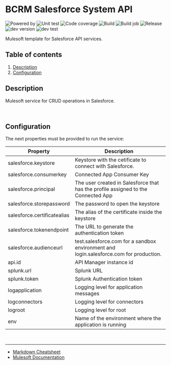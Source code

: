 # BCRM Salesforce System API
![Powered by](https://img.shields.io/badge/Powered%20by-Mulesoft-535597.svg)
  ![Unit test](https://gist.githubusercontent.com/CCA-DATA/76926254d3c61cb0f70aa878e4c12fbb/raw/bcrm-salesforce-sapi-ut.svg)
  ![Code coverage](https://gist.githubusercontent.com/CCA-DATA/76926254d3c61cb0f70aa878e4c12fbb/raw/bcrm-salesforce-sapi-cc.svg)
  ![Build](https://github.com/CoveredCA/cca-salesforce-sapi/actions/workflows/build.yml/badge.svg)
  ![Build job](https://gist.githubusercontent.com/CCA-DATA/76926254d3c61cb0f70aa878e4c12fbb/raw/bcrm-salesforce-sapi-wf.svg)
  ![Release](https://gist.githubusercontent.com/CCA-DATA/76926254d3c61cb0f70aa878e4c12fbb/raw/bcrm-salesforce-sapi-re.svg)
  ![dev version](https://gist.githubusercontent.com/CCA-DATA/76926254d3c61cb0f70aa878e4c12fbb/raw/bcrm-salesforce-sapi-dev.svg)
  ![dev test](https://gist.githubusercontent.com/CCA-DATA/76926254d3c61cb0f70aa878e4c12fbb/raw/bcrm-salesforce-sapi-test.svg) 
<br>

Mulesoft template for Salesforce API services.


## Table of contents
1. [Description](#description) 
1. [Configuration](#configuration)

## Description  
Mulesoft service for CRUD operations in Salesforce.

<br>
 
## Configuration

The next properties must be provided to run the service:

| Property                     | Description               |
| ---------------------------- | ------------------------- |
| salesforce.keystore          | Keystore with the cetificate to connect with Salesforce. |
| salesforce.consumerkey       | Connected App Consumer Key   |
| salesforce.principal         | The user created in Salesforce that has the profile assigned to the Connected App           |
| salesforce.storepassword     | The password to open the keystore |
| salesforce.certificatealias  | The alias of the certificate inside the keystore |
| salesforce.tokenendpoint     | The URL to generate the authentication token |
| salesforce.audienceurl       | test.salesforce.com for a sandbox environment and login.salesforce.com for production. |
| api.id                       | API Manager instance id |
| splunk.url                   | Splunk URL |
| splunk.token                 | Splunk Authentication token |
| logapplication               | Logging level for application messages |
| logconnectors                | Logging level for connectors |
| logroot                      | Logging level for root |
| env                          | Name of the environment where the application is running |

<br>

---

- [Markdown Cheatsheet](https://github.com/adam-p/markdown-here/wiki/Markdown-Cheatsheet)
- [Mulesoft Documentation](https://docs.mulesoft.com/general/)